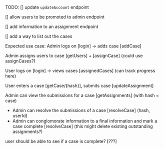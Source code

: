 TODO:
[] update `updateAccount` endpoint

[] allow users to be promoted to admin endpoint

[] add information to an assignment endpoint

[] add a way to list out the cases

Expected use case:
Admin logs on [login] -> adds case [addCase]

Admin assigns users to case [getUsers] + [assignCase] (could use assignCases?)

User logs on [login] -> views cases [assignedCases] (can track progress here)

User enters a case [getCase/{hash}], submits case [updateAssignment]

Admin can view the submissions for a case [getAssignments] (with hash = case)

- Admin can resolve the submissions of a case [resolveCase] (hash, userId)
- Admin can conglomorate information to a final information and mark a case complete [resolveCase] (this might delete existing outstanding assignments?)

user should be able to see if a case is complete? [???]
